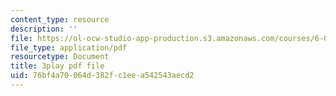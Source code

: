 ```yaml
---
content_type: resource
description: ''
file: https://ol-ocw-studio-app-production.s3.amazonaws.com/courses/6-004-computation-structures-spring-2017/76bf4a70064d382fc1eea542543aecd2_IbKCGrVGpco.pdf
file_type: application/pdf
resourcetype: Document
title: 3play pdf file
uid: 76bf4a70-064d-382f-c1ee-a542543aecd2
---
```

